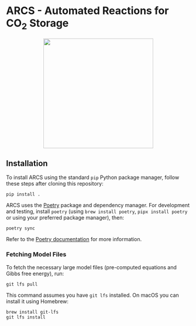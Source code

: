 # ARCS - Automated Reactions for CO<sub>2</sub> Storage
<p align="center">
 <img src="./assets/ARCS_Logo.png" width="300" height="300">
</p>

## Installation

To install ARCS using the standard `pip` Python package manager, follow these steps after cloning this repository:

```
pip install .
```

ARCS uses the [Poetry](https://python-poetry.org) package and dependency manager. For development and testing, install `poetry` (using `brew install poetry`, `pipx install poetry` or using your preferred package manager), then:

```
poetry sync
```

Refer to the [Poetry documentation](https://python-poetry.org/docs/) for more information.

### Fetching Model Files

To fetch the necessary large model files (pre-computed equations and Gibbs free energy), run:

```
git lfs pull
```

This command assumes you have `git lfs` installed. On macOS you can install it using Homebrew:
```
brew install git-lfs
git lfs install
```